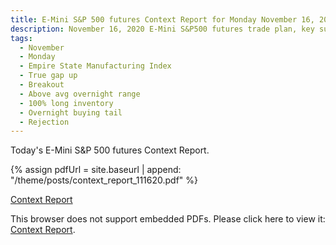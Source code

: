 ```yaml
---
title: E-Mini S&P 500 futures Context Report for Monday November 16, 2020
description: November 16, 2020 E-Mini S&P500 futures trade plan, key support and resistance zones, and volatility analysis.
tags:
  - November
  - Monday
  - Empire State Manufacturing Index 
  - True gap up
  - Breakout
  - Above avg overnight range
  - 100% long inventory
  - Overnight buying tail
  - Rejection
---
```


Today's E-Mini S&P 500 futures Context Report.

{% assign pdfUrl = site.baseurl | append: "/theme/posts/context_report_111620.pdf" %}

<a href="{{pdfUrl}}">Context Report</a>

<object data="{{pdfUrl}}" type="application/pdf" width="700px" height="700px">
    <p>This browser does not support embedded PDFs. Please click here to view it: <a href="{{pdfUrl}}">Context Report</a>.</p>
</object>

